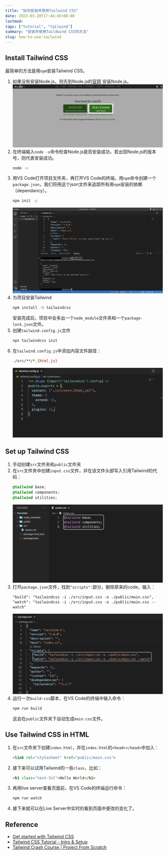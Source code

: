 ```yaml
---
title: "如何安装并使用Tailwind CSS"
date: 2023-03-20T17:44:45+08:00
lastmod: 
tags: ["tutorial", "tailwind"]
summary: "安装并使用Taildwind CSS的方法"
slug: how-to-use-tailwind
---
```


## Install Tailwind CSS
最简单的方法是用`npm`安装Tailwind CSS。
1. 如果没有安装Node.js，则先到Node.js的[官网](https://nodejs.org/en) 安装Node.js。
    ![](node-homepage.png)
2. 在终端输入`node -v`命令检查Node.js是否安装成功，若出现Node.js的版本号，则代表安装成功。
    ```bash
    node -v
    ```
3. 用VS Code打开项目文件夹，再打开VS Code的终端，用`npm`命令创建一个`package.json`，我们将用这个json文件来追踪所有用`npm`安装的依赖（dependancy）。
    ```bash
    npm init -y
    ```
    ![](npm-init.png)
4. 为项目安装Tailwind
    ```bash
    npm install -D tailwindcss
    ```
    安装完成后，项目中会多出一个`node_module`文件夹和一个`package-lock.json`文件。
5. 创建`tailwind.config.js`文件
    ```bash
    npx tailwindcss init
    ```
6. 在`tailwind.config.js`中添加内容文件路径：
    ```bash
    ./src/**/*.{html,js}
    ```
    ![](tailwind-config.png)

## Set up Tailwind CSS
1. 手动创建`src`文件夹和`public`文件夹
2. 在`src`文件夹中创建`input.css`文件，并在该文件头部写入引用Tailwind的代码：
    ```CSS
    @tailwind base;
    @tailwind components;
    @tailwind utilities;
    ```
    ![](tailwind-utility.png)
3. 打开`package.json`文件，找到`"scripts":`部分，删除原来的code，输入：
    ```
    "build": "tailwindcss -i ./src/input.css -o ./public/main.css",
    "watch": "tailwindcss -i ./src/input.css -o ./public/main.css --watch"
    ```
    ![](script.png)
4. 运行一次`build-css`脚本，在VS Code的终端中输入命令：
    ```bash
    npm run build
    ```
    这会在`public`文件夹下自动生成`main.css`文件。

## Use Tailwind CSS in HTML
1. 在`src`文件夹下创建`index.html`，并在`index.html`的`<head></head>`中加入：
    ```HTML
    <link rel="stylesheet" href="public/main.css">
    ```
2. 接下来可以试用Tailwind的一些`class`，比如：
    ```HTML
    <h1 class="text-3xl">Hello World</h1>
    ```
3. 再用live server查看页面前，在VS Code的终端运行命令：
    ```bash
    npm run watch
    ```
4. 接下来就可以在Live Server中实时的看到页面中更改的变化了。

## Reference
- [Get started with Tailwind CSS](https://tailwindcss.com/docs/installation)
- [Tailwind CSS Tutorial - Intro & Setup](https://youtu.be/bxmDnn7lrnk)
- [Tailwind Crash Course | Project From Scratch](https://youtu.be/dFgzHOX84xQ)